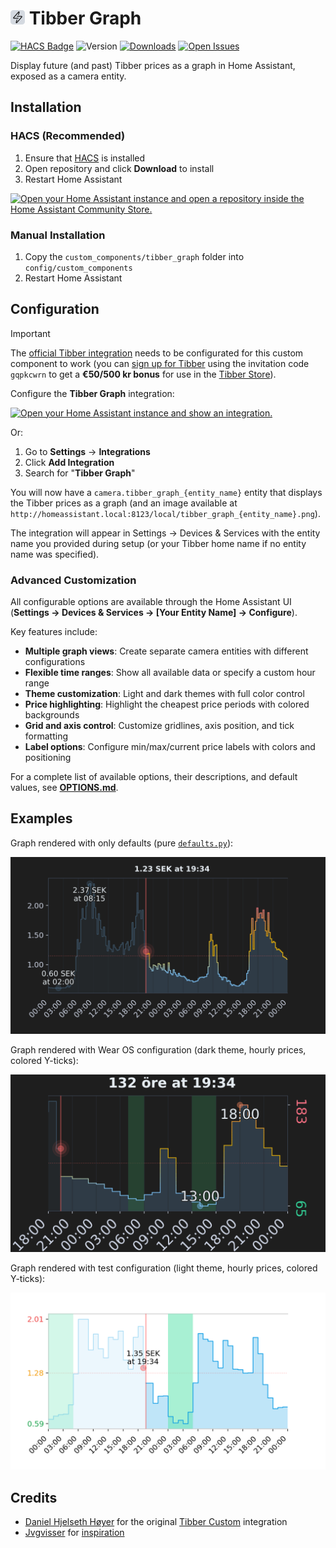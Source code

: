 # ![icon](docs/resources/icon.png) Tibber Graph

[![HACS Badge](https://img.shields.io/badge/HACS-Default-1ED0E7.svg?style=for-the-badge)](https://github.com/custom-components/hacs)
![Version](https://img.shields.io/github/v/release/stefanes/tibber-graph?style=for-the-badge)
[![Downloads](https://img.shields.io/github/downloads/stefanes/tibber-graph/total?style=for-the-badge)](https://tooomm.github.io/github-release-stats/?username=stefanes&repository=tibber-graph)
[![Open Issues](https://img.shields.io/github/issues/stefanes/tibber-graph?style=for-the-badge&label=Open%20Issues)](https://github.com/stefanes/tibber-graph/issues)

Display future (and past) Tibber prices as a graph in Home Assistant, exposed as a camera entity.

## Installation

### HACS (Recommended)

1. Ensure that [HACS](https://hacs.xyz) is installed
2. Open repository and click **Download** to install
3. Restart Home Assistant

[![Open your Home Assistant instance and open a repository inside the Home Assistant Community Store.](https://my.home-assistant.io/badges/hacs_repository.svg)](https://my.home-assistant.io/redirect/hacs_repository/?owner=stefanes&repository=tibber-graph)

### Manual Installation

1. Copy the `custom_components/tibber_graph` folder into `config/custom_components`
2. Restart Home Assistant

## Configuration

> [!IMPORTANT]
> The [official Tibber integration](https://www.home-assistant.io/integrations/tibber/) needs to be configurated for this custom component to work (you can [sign up for Tibber](https://tibber.com/se/invite/gqpkcwrn) using the invitation code `gqpkcwrn` to get a **€50/500 kr bonus** for use in the [Tibber Store](https://tibber.com/se/store)).

Configure the **Tibber Graph** integration:

[![Open your Home Assistant instance and show an integration.](https://my.home-assistant.io/badges/integration.svg)](https://my.home-assistant.io/redirect/integration/?domain=tibber_graph)

Or:

1. Go to **Settings** → **Integrations**
2. Click **Add Integration**
3. Search for "**Tibber Graph**"

You will now have a `camera.tibber_graph_{entity_name}` entity that displays the Tibber prices as a graph (and an image available at `http://homeassistant.local:8123/local/tibber_graph_{entity_name}.png`).

The integration will appear in Settings → Devices & Services with the entity name you provided during setup (or your Tibber home name if no entity name was specified).

### Advanced Customization

All configurable options are available through the Home Assistant UI (**Settings → Devices & Services → [Your Entity Name] → Configure**).

Key features include:

- **Multiple graph views**: Create separate camera entities with different configurations
- **Flexible time ranges**: Show all available data or specify a custom hour range
- **Theme customization**: Light and dark themes with full color control
- **Price highlighting**: Highlight the cheapest price periods with colored backgrounds
- **Grid and axis control**: Customize gridlines, axis position, and tick formatting
- **Label options**: Configure min/max/current price labels with colors and positioning

For a complete list of available options, their descriptions, and default values, see **[OPTIONS.md](OPTIONS.md)**.

## Examples

Graph rendered with only defaults (pure [`defaults.py`](custom_components/tibber_graph/defaults.py)):

![Tibber Graph with only defaults](docs/resources/defaults-only.png)

Graph rendered with Wear OS configuration (dark theme, hourly prices, colored Y-ticks):

![Tibber Graph with Wear OS configuration](docs/resources/wearos-config.png)

Graph rendered with test configuration (light theme, hourly prices, colored Y-ticks):

![Tibber Graph with random price data and light mode](docs/resources/random-light.png)

## Credits

- [Daniel Hjelseth Høyer](https://github.com/Danielhiversen) for the original [Tibber Custom](https://github.com/Danielhiversen/home_assistant_tibber_custom) integration
- [Jvgvisser](https://github.com/Jvgvisser) for [inspiration](https://github.com/Danielhiversen/home_assistant_tibber_custom/issues/65#issuecomment-3371070128)
